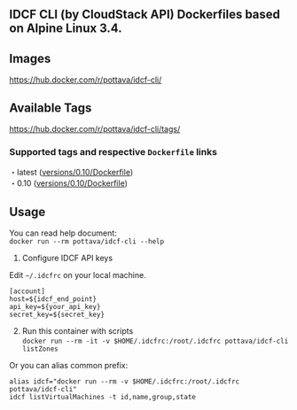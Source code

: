 IDCF CLI (by CloudStack API) Dockerfiles based on Alpine Linux 3.4.
---

## Images

https://hub.docker.com/r/pottava/idcf-cli/

## Available Tags

https://hub.docker.com/r/pottava/idcf-cli/tags/

### Supported tags and respective `Dockerfile` links

・latest ([versions/0.10/Dockerfile](https://github.com/pottava/docker-idcf-cli/blob/master/versions/0.10/Dockerfile))  
・0.10 ([versions/0.10/Dockerfile](https://github.com/pottava/docker-idcf-cli/blob/master/versions/0.10/Dockerfile))  

## Usage

You can read help document:  
`docker run --rm pottava/idcf-cli --help`

1. Configure IDCF API keys

Edit `~/.idcfrc` on your local machine.

```
[account]
host=${idcf_end_point}
api_key=${your_api_key}
secret_key=${secret_key}
```

2. Run this container with scripts  
`docker run --rm -it -v $HOME/.idcfrc:/root/.idcfrc pottava/idcf-cli listZones`

Or you can alias common prefix:

```
alias idcf="docker run --rm -v $HOME/.idcfrc:/root/.idcfrc pottava/idcf-cli"
idcf listVirtualMachines -t id,name,group,state
```
